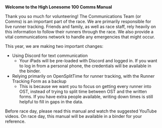 **Welcome to the High Lonesome 100 Comms Manual**

Thank you so much for volunteering! The Communications Team (or Comms) is an important part of the race. We are primarily responsible for live runner tracking. Friends and family, as well as race staff, rely heavily on this information to follow their runners through the race. We also provide a vital communications network to handle any emergencies that might occur.

This year, we are making two important changes:

- Using Discord for text communication
  - Your iPads will be pre-loaded with Discord and logged in. If you want to log in from a personal phone, the credentials will be available in the binder.
- Relying primarily on OpenSplitTime for runner tracking, with the Runner Tracking Form as a backup
    - This is because we want you to focus on getting every runner into OST, instead of trying to split time between OST and the written forms. If you have extra people available, writing down times is still helpful to fill in gaps in the data.

Before race day, please read this manual and watch the suggested YouTube videos. On race day, this manual will be available in a binder for your reference.
